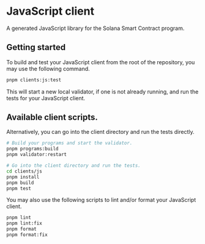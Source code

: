 # JavaScript client

A generated JavaScript library for the Solana Smart Contract program.

## Getting started

To build and test your JavaScript client from the root of the repository, you may use the following command.

```sh
pnpm clients:js:test
```

This will start a new local validator, if one is not already running, and run the tests for your JavaScript client.

## Available client scripts.

Alternatively, you can go into the client directory and run the tests directly.

```sh
# Build your programs and start the validator.
pnpm programs:build
pnpm validator:restart

# Go into the client directory and run the tests.
cd clients/js
pnpm install
pnpm build
pnpm test
```

You may also use the following scripts to lint and/or format your JavaScript client.

```sh
pnpm lint
pnpm lint:fix
pnpm format
pnpm format:fix
```

